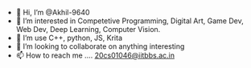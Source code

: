- 👋 Hi, I’m @Akhil-9640
- 👀 I’m interested in Competetive Programming, Digital Art, Game Dev, Web Dev, Deep Learning, Computer Vision.
- 🌱 I’m use C++, python, JS, Krita
- 💞️ I’m looking to collaborate on anything interesting
- 📫 How to reach me .... 20cs01046@iitbbs.ac.in

<!---
AK-9640/AK-9640 is a ✨ special ✨ repository because its `README.md` (this file) appears on your GitHub profile.
You can click the Preview link to take a look at your changes.
--->
